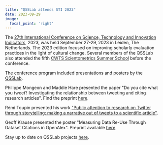 ```yaml
---
title: "QSSLab attends STI 2023"
date: 2023-09-29
image:
  focal_point: 'right'
---
```


The [27th International Conference on Science, Technology and Innovation Indicators](https://www.sti2023.org), 2023, was held September 27-29, 2023 in Leiden, The Netherlands. The 2023 edition focused on improving scholarly evaluation practices in the light of cultural change. Several members of the QSSLab also attended the fifth [CWTS Scientometrics Summer School](https://www.cwts.nl/education/cwts-course-program/cwts-scientometrics-summer-school-2023) before the conference. 

The conference program included presentations and posters by the [QSSLab](https://www.qsslab.ca/). 

Philippe Mongeon and Maddie Hare presented the paper "Do you cite what you tweet? Investigating the relationship between tweeting and citing research articles". Find the preprint [here](https://arxiv.org/abs/2306.16554). 

Rémi Toupin presented his work ["Public attention to research on Twitter through storytelling: making a narrative out of tweets to a scientific article"](https://dapp.orvium.io/deposits/6442b7baa84b45d56155fa48/view).

Geoff Krause presented the poster "Measuring Data Re-Use Through Dataset Citations in OpenAlex". Preprint available [here](https://arxiv.org/abs/2308.04379).

Stay up to date on QSSLab projects [here](https://www.qsslab.ca/project/).

<!--more-->
